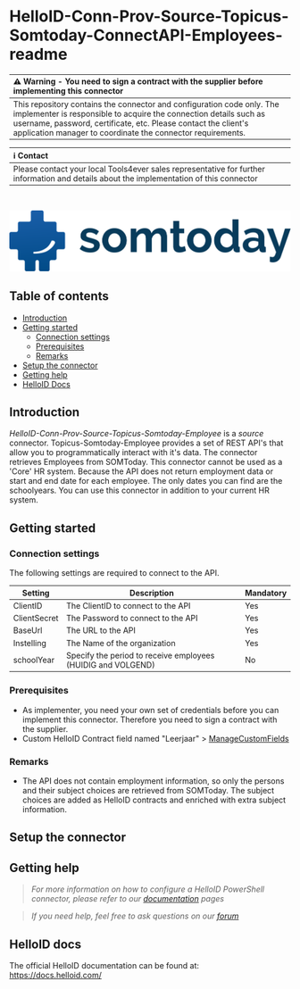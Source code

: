 # HelloID-Conn-Prov-Source-Topicus-Somtoday-ConnectAPI-Employees-readme

| :warning: Warning - **You need to sign a contract with the supplier before implementing this connector**|
|:---------------------------|
| This repository contains the connector and configuration code only. The implementer is responsible to acquire the connection details such as username, password, certificate, etc. Please contact the client's application manager to coordinate the connector requirements.       |

| :information_source: Contact |
|:---------------------------|
| Please contact your local Tools4ever sales representative for further information and details about the implementation of this connector  |

<br />
<p align="center">
  <img src="assets/logo.png">
</p>

## Table of contents

- [Introduction](#Introduction)
- [Getting started](#Getting-started)
  + [Connection settings](#Connection-settings)
  + [Prerequisites](#Prerequisites)
  + [Remarks](#Remarks)
- [Setup the connector](@Setup-The-Connector)
- [Getting help](#Getting-help)
- [HelloID Docs](#HelloID-docs)

## Introduction

_HelloID-Conn-Prov-Source-Topicus-Somtoday-Employee_ is a _source_ connector. Topicus-Somtoday-Employee provides a set of REST API's that allow you to programmatically interact with it's data. The connector retrieves Employees from SOMToday. This connector cannot be used as a 'Core' HR system. Because the API does not return employment data or start and end date for each employee. The only dates you can find are the schoolyears. You can use this connector in addition to your current HR system.

## Getting started

### Connection settings

The following settings are required to connect to the API.

| Setting      | Description                        | Mandatory   |
| ------------ | -----------                        | ----------- |
| ClientID     | The ClientID to connect to the API | Yes         |
| ClientSecret | The Password to connect to the API | Yes         |
| BaseUrl      | The URL to the API                 | Yes         |
| Instelling   | The Name of the organization       | Yes         |
| schoolYear   | Specify the period to receive employees (HUIDIG and VOLGEND)     | No         | (Script variable)

### Prerequisites
 - As implementer, you need your own set of credentials before you can implement this connector. Therefore you need to sign a contract with the supplier.
 - Custom HelloID Contract field named "Leerjaar"  > [ManageCustomFields](https://docs.helloid.com/hc/en-us/articles/360012913319-Create-and-manage-custom-fields)

### Remarks
 - The API does not contain employment information, so only the persons and their subject choices are retrieved from SOMToday. The subject choices are added as HelloID contracts and enriched with extra subject information.


## Setup the connector

## Getting help

> _For more information on how to configure a HelloID PowerShell connector, please refer to our [documentation](https://docs.helloid.com/hc/en-us/articles/360012557600-Configure-a-custom-PowerShell-source-system) pages_

> _If you need help, feel free to ask questions on our [forum](https://forum.helloid.com)_

## HelloID docs

The official HelloID documentation can be found at: https://docs.helloid.com/
